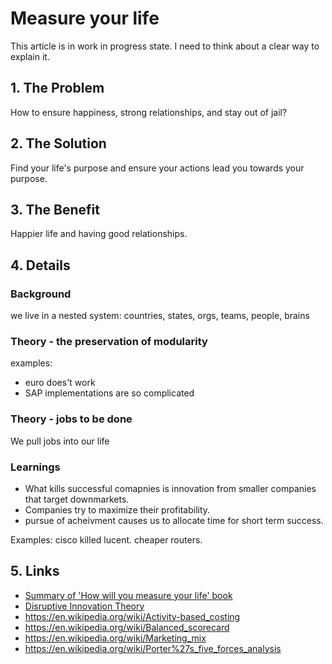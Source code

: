 # Measure your life

This article is in work in progress state. I need to think about a clear way to explain it.

## 1. The Problem
How to ensure happiness, strong relationships, and stay out of jail?

## 2. The Solution
Find your life's purpose and ensure your actions lead you towards your purpose.

## 3. The Benefit
Happier life and having good relationships.

## 4. Details

### Background
we live in a nested system: countries, states, orgs, teams, people, brains

### Theory - the preservation of modularity
examples:
* euro does't work
*	SAP implementations are so complicated

### Theory - jobs to be done
We pull jobs into our life

### Learnings
* What kills successful comapnies is innovation from smaller companies that target downmarkets.
* Companies try to maximize their profitability.
* pursue of acheivment causes us to allocate time for short term success.

Examples: cisco killed lucent. cheaper routers.

## 5. Links
* [Summary of 'How will you measure your life' book](https://hbr.org/2010/07/how-will-you-measure-your-life)
* [Disruptive Innovation Theory](https://online.hbs.edu/blog/post/4-keys-to-understanding-clayton-christensens-theory-of-disruptive-innovation)
* https://en.wikipedia.org/wiki/Activity-based_costing
* https://en.wikipedia.org/wiki/Balanced_scorecard
* https://en.wikipedia.org/wiki/Marketing_mix
* https://en.wikipedia.org/wiki/Porter%27s_five_forces_analysis




